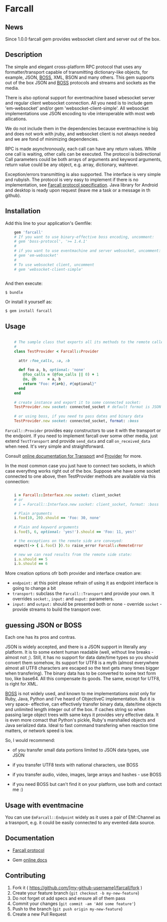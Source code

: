 # Farcall

## News

Since 1.0.0 farcall gem provides websocket client and server out of the box. 

## Description

The simple and elegant cross-platform RPC protocol that uses any formatter/transport capable of
transmitting dictionary-like objects, for example, JSON, 
[BOSS](https://github.com/sergeych/boss_protocol), XML, BSON and many others. This gem
supports out of the box JSON and [BOSS](https://github.com/sergeych/boss_protocol) protocols and
streams and sockets as the media.

There is also optional support for eventmachine based wbesocket server and regular client websocket
connection. All you need is to include gem 'em-websocket' and/or gem 'websocket-client-simple'. 
All websocket implementations use JSON encoding to vbe interoperable with most web allications.

We do not include them in the dependencies because eventmachine is big and does not work with jruby,
and websocket client is not always needed and we are fond of minimizing dependencies.

RPC is made asynchronously, each call can have any return values. While one call is waiting,
other calls can be executed. The protocol is bidirectional Call parameters could be
both arrays of arguments and keyword arguments, return value could be any object, e.g. array, 
dictionary, wahtever.

Exception/errors transmitting is also supported. The interface is very simple and rubyish. The 
protocol is very easy to implement if there is no implementation, see 
[Farcall protocol specification](https://github.com/sergeych/farcall/wiki). Java library for
Android and desktop is ready upon request (leave me a task or a message in th github).

## Installation

Add this line to your application's Gemfile:

```ruby
    gem 'farcall'
    # If you want to use binary-effective boss encoding, uncomment:
    # gem 'boss-protocol', '>= 1.4.1'
    #
    # if you want to use eventmachine and server websocket, uncomment:
    # gem 'em-websocket' 
    # 
    # To use websocket client, uncomment
    # gem 'websocket-client-simple'
     
```

And then execute:

    $ bundle

Or install it yourself as:

    $ gem install farcall

## Usage

```ruby

    # The sample class that exports all its methods to the remote callers:
    #
    class TestProvider < Farcall::Provider
    
      attr :foo_calls, :a, :b
    
      def foo a, b, optional: 'none'
        @foo_calls = (@foo_calls || 0) + 1
        @a, @b     = a, b
        return "Foo: #{a+b}, #{optional}"
      end
    end
    
    # create instance and export it to some connected socket:
    TestProvider.new socket: connected_socket # default format is JSON
    
    # or using boss, if you need to pass dates and binary data
    TestProvider.new socket: connected_socket, format: :boss
```

`Farcall::Provider` provides easy constructors to use it with the transport or the endpoint.
If you need to implement farcall over somw other media, just extend `TestTransport` and provide
`send_data` and call `on_received_data` when need. It's very simple and straightforward.

Consult [online documentation for Transport](http://www.rubydoc.info/gems/farcall/Farcall/Transport)
and [Provider](http://www.rubydoc.info/gems/farcall/Farcall/Provider) for more.

In the most common case you just have to connect two sockets, in which case everythng works right
out of the box. Suppose whe have some socket connected to one above, then TestProvider methods are 
available via this connection:

```ruby

    i = Farcall::Interface.new socket: client_socket
    # or
    # i = Farcall::Interface.new socket: client_socket, format: :boss

    # Plain arguments
    i.foo(10, 20).should == 'Foo: 30, none'
    
    # Plain and keyword arguments
    i.foo(5, 6, optional: 'yes!').should == 'Foo: 11, yes!'

    # the exceptions on the remote side are conveyed:
    expect(-> { i.foo() }).to raise_error Farcall::RemoteError

    # new we can read results from the remote side state:
    i.a.should == 5
    i.b.should == 6
```

More creation options ofr both provider and interface creation are:

* `endpoint:` at this point please refrain of using it as endpoint interface is going to change a 
              bit
* `transport:` subclass the `Farcall::Transport` and provide your own. It overrides `socket:`, 
               `input:` and `ouput:` parameters.
* `input:` and `output:` should be presented both or none - override `socket` - provide streams to
                         build the transport over.
                         
## guessing JSON or BOSS

Each one has its pros and contras. 

JSON is widely accepted, and there is a JSON support in literally any platform. It is to some extent
human readable (well, without line breaks - almost not ;). Still, it has no support for data 
date/time types so you should convert them somehow, its support for UTF8 is a myth (almost everywhere 
almost all UTF8 characters are escaped so the text gets many times bigger when transfering). The
binary data has to be converted to some text form too, like base64. All this compensate its goods. 
The same, except for UTF8, is right for XML.

[BOSS](https://github.com/sergeych/boss_protocol) is not widely used, and known to me implementations
exist only for Ruby, Java, Python and I've heard of ObjectiveC implementation. But it is very space-
effective, can effectively transfer binary data, date/time objects and unlimited length integer out
of the box. If caches string so when passing large object trees with same keys it provides very
effective data. It is even more comact that Python's pickle, Ruby's marshalled objects and Java 
serialized data. Ideal to fast command transfering when reaction time matters, or network speed is
low.

So, I would recommend:

- of you transfer small data portions limited to JSON data types, use JSON

- if you transfer UTF8 texts with national characters, use BOSS
 
- if you transfer audio, video, images, large arrays and hashes - use BOSS
 
- if you need BOSS but can't find it on your platform, use both and contact me :)

## Usage with eventmacine

You can use `EmFarcall::Endpoint` widely as it uses a pair of EM::Channel as a trasnport, e.g.
it could be easily connected to any evented data source.

## Documentation

* [Farcall protocol](https://github.com/sergeych/farcall/wiki)

* Gem [online docs](http://www.rubydoc.info/gems/farcall)

## Contributing

1. Fork it ( https://github.com/[my-github-username]/farcall/fork )
2. Create your feature branch (`git checkout -b my-new-feature`)
3. Do not forget ot add specs and ensure all of them pass
4. Commit your changes (`git commit -am 'Add some feature'`)
5. Push to the branch (`git push origin my-new-feature`)
6. Create a new Pull Request
